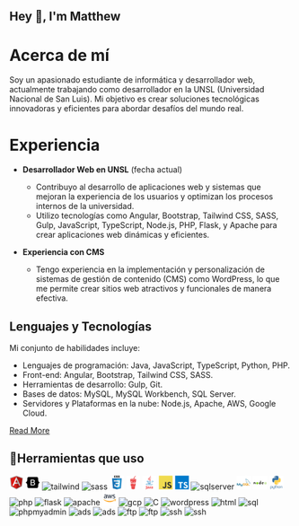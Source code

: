 <h2>Hey 👋, I'm Matthew</h2>

<h1>Acerca de mí</h1>

<p>Soy un apasionado estudiante de informática y desarrollador web, actualmente trabajando como desarrollador en la UNSL (Universidad Nacional de San Luis). Mi objetivo es crear soluciones tecnológicas innovadoras y eficientes para abordar desafíos del mundo real.</p>

<h1>Experiencia</h1>

- **Desarrollador Web en UNSL** (fecha actual)
  - Contribuyo al desarrollo de aplicaciones web y sistemas que mejoran la experiencia de los usuarios y optimizan los procesos internos de la universidad.
  - Utilizo tecnologías como Angular, Bootstrap, Tailwind CSS, SASS, Gulp, JavaScript, TypeScript, Node.js, PHP, Flask, y Apache para crear aplicaciones web dinámicas y eficientes.

- **Experiencia con CMS**
  - Tengo experiencia en la implementación y personalización de sistemas de gestión de contenido (CMS) como WordPress, lo que me permite crear sitios web atractivos y funcionales de manera efectiva.

## Lenguajes y Tecnologías

Mi conjunto de habilidades incluye:

- Lenguajes de programación: Java, JavaScript, TypeScript, Python, PHP.
- Front-end: Angular, Bootstrap, Tailwind CSS, SASS.
- Herramientas de desarrollo: Gulp, Git.
- Bases de datos: MySQL, MySQL Workbench, SQL Server.
- Servidores y Plataformas en la nube: Node.js, Apache, AWS, Google Cloud.

<!--
<ul>
<li>🔭 I’m currently working on <a href="https://github.com/Spiderpig86/Cirrus">Cirrus</a>.</li>
<li>🧐 Learning about <strong>serverless architectures</strong>, <strong>distributed systems</strong>, and a bit of <strong>ML</strong>.</li>
<li>👨‍💻 Most of my projects are available on <a href="https://github.com/Spiderpig86">Github</a>.</li>
<li>📝 I <del>regulary</del> write articles on <a href="https://blog.stanleylim.me">my blog</a>.</li>
<li>💬 Ping me about <strong>react, koa, security, and cloud stuff</strong>.</li>
<li>📙 Check out my <a href="https://www.stanleylim.me/resume/resume.pdf">resume</a>.</li>
<li>🎉 Fun Fact: 我也会讲中文。</li>
</ul>

<h2>✒️ Recent Posts</h2>
<details>
    <summary>Explore</summary>
    <li><a target="_blank" href="https://blog.stanleylim.me/maximizing-efficiency-and-impact---why-i-choose-mermaid-for-graph-creation">Maximizing Efficiency and Impact - Why I Choose Mermaid for Graph Creation — June 19, 2023</a></li><li><a target="_blank" href="https://blog.stanleylim.me/til-how-casing-can-break-netlify-functions">TIL How Casing Can Break Netlify Functions — February 27, 2023</a></li><li><a target="_blank" href="https://blog.stanleylim.me/godaddy-redirect-hack">GoDaddy Redirect Hack — December 20, 2022</a></li><li><a target="_blank" href="https://blog.stanleylim.me/airpods-not-charging-on-windows">Airpods Not Charging on Windows — August 19, 2022</a></li><li><a target="_blank" href="https://blog.stanleylim.me/the-fastest-way-to-develop-and-deploy-your-next-project">⚡ The Fastest Way to Develop and Deploy Your Next Project — June 09, 2022</a></li>
</details>
-->
<p><a target="_blank" href="https://blog.stanleylim.me">Read More</a></p>
<h2>🚀Herramientas que uso</h2>
<p align="left">
<img src="https://raw.githubusercontent.com/devicons/devicon/master/icons/angularjs/angularjs-original.svg" alt="angular-js" width="25" height="25" />
<img src="https://raw.githubusercontent.com/devicons/devicon/master/icons/bootstrap/bootstrap-plain.svg" alt="bootstrap" width="25" height="25" />
<img src="https://upload.wikimedia.org/wikipedia/commons/d/d5/Tailwind_CSS_Logo.svg" alt="tailwind" width="25" height="25" />
<img src="https://upload.wikimedia.org/wikipedia/commons/9/96/Sass_Logo_Color.svg" alt="sass" width="25" height="25" />  
<img src="https://raw.githubusercontent.com/devicons/devicon/master/icons/css3/css3-original-wordmark.svg" alt="css3" width="25" height="25" />
<img src="https://raw.githubusercontent.com/devicons/devicon/master/icons/gulp/gulp-plain.svg" alt="gulp" width="25" height="25" />
<img src="https://raw.githubusercontent.com/devicons/devicon/master/icons/java/java-original-wordmark.svg" alt="java" width="25" height="25" />
<img src="https://raw.githubusercontent.com/devicons/devicon/master/icons/javascript/javascript-original.svg" alt="javascript" width="25" height="25" />
<img src="https://raw.githubusercontent.com/devicons/devicon/master/icons/typescript/typescript-original.svg" alt="typescript" width="25" height="25" />
<img src="https://brandslogos.com/wp-content/uploads/images/large/microsoft-sql-server-logo.png" alt="sqlserver" width="25" height="25" />
<img src="https://raw.githubusercontent.com/devicons/devicon/master/icons/mysql/mysql-original-wordmark.svg" alt="mysql" width="25" height="25" />
<img src="https://raw.githubusercontent.com/devicons/devicon/master/icons/nodejs/nodejs-original-wordmark.svg" alt="nodejs" width="25" height="25" />
<img src="https://raw.githubusercontent.com/devicons/devicon/master/icons/python/python-original-wordmark.svg" alt="python" width="25" height="25" />
<img src="https://upload.wikimedia.org/wikipedia/commons/2/27/PHP-logo.svg" alt="php" width="25" height="25" />
<img src="https://upload.wikimedia.org/wikipedia/commons/3/3c/Flask_logo.svg" alt="flask" width="25" height="25" />
<img src="https://upload.wikimedia.org/wikipedia/commons/thumb/7/7e/Apache_Feather_Logo.svg/339px-Apache_Feather_Logo.svg.png" alt="apache" width="25" height="25" />
<img src="https://raw.githubusercontent.com/github/explore/80688e429a7d4ef2fca1e82350fe8e3517d3494d/topics/aws/aws.png" alt="aws" width="25" height="25" />
<img src="https://www.vectorlogo.zone/logos/google_cloud/google_cloud-icon.svg" alt="gcp" width="25" height="25" />
 <img src="https://upload.wikimedia.org/wikipedia/commons/1/19/C_Logo.png" alt="C" width="25" height="25" />
  <img src="https://upload.wikimedia.org/wikipedia/commons/9/93/Wordpress_Blue_logo.png" alt="wordpress" width="25" height="25" />
    <img src="https://upload.wikimedia.org/wikipedia/commons/6/61/HTML5_logo_and_wordmark.svg" alt="html" width="25" height="25" />
      <img src="https://upload.wikimedia.org/wikipedia/commons/8/87/Sql_data_base_with_logo.png" alt="sql" width="45" height="25" />
   <img src="https://upload.wikimedia.org/wikipedia/commons/4/4f/PhpMyAdmin_logo.svg" alt="phpmyadmin" width="40" height="25" />
   <img src="https://upload.wikimedia.org/wikipedia/commons/c/c7/Google_Ads_logo.svg" alt="ads" width="25" height="25" />
  <img src="https://upload.wikimedia.org/wikipedia/commons/8/89/Logo_Google_Analytics.svg" alt="ads" width="40" height="25" />
 <img src="https://upload.wikimedia.org/wikipedia/commons/0/01/FileZilla_logo.svg" alt="ftp" width="25" height="25" />
   <img src="https://upload.wikimedia.org/wikipedia/commons/d/de/WinSCP_Logo.png" alt="ftp" width="25" height="25" />
     <img src="https://upload.wikimedia.org/wikipedia/commons/e/e7/PuTTY_Icon.svg" alt="ssh" width="25" height="25" />
   <img src="https://upload.wikimedia.org/wikipedia/commons/2/29/Postgresql_elephant.svg" alt="ssh" width="25" height="25" />
</p>

